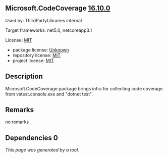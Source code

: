 Microsoft.CodeCoverage [16.10.0](https://www.nuget.org/packages/Microsoft.CodeCoverage/16.10.0)
--------------------

Used by: ThirdPartyLibraries internal

Target frameworks: net5.0, netcoreapp3.1

License: [MIT](../../../../licenses/mit) 

- package license: [Unknown]() 
- repository license: [MIT](https://github.com/microsoft/vstest) 
- project license: [MIT](https://github.com/microsoft/vstest/) 

Description
-----------
Microsoft.CodeCoverage package brings infra for collecting code coverage from vstest.console.exe and "dotnet test".

Remarks
-----------
no remarks


Dependencies 0
-----------


*This page was generated by a tool.*